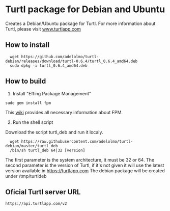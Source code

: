 # Turtl package for Debian and Ubuntu

Creates a Debian/Ubuntu package for Turtl. 
For more information about Turtl, please visit www.turtlapp.com

## How to install

```
  wget https://github.com/adelolmo/turtl-debian/releases/download/turtl-0.6.4/turtl_0.6.4_amd64.deb
  sudo dpkg -i turtl_0.6.4_amd64.deb
```

## How to build

1. Install "Effing Package Management"
  ```
  sudo gem install fpm
  ```
  This [wiki](https://github.com/jordansissel/fpm/wiki) provides all necessary information about FPM.

2. Run the shell script

  Download the script turtl_deb and run it localy.
  ```
    wget https://raw.githubusercontent.com/adelolmo/turtl-debian/master/turtl_deb
    /bin/sh turtl_deb 64|32 [version]
  ```
  The first parameter is the system architecture, it must be 32 or 64. The second parameter is the version of Turtl, if it's not given it will use the latest version available in https://turtlapp.com
  The debian package will be created under /tmp/turtldeb
  
## Oficial Turtl server URL

```
https://api.turtlapp.com/v2
```
